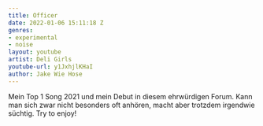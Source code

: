 ```yaml
---
title: Officer
date: 2022-01-06 15:11:18 Z
genres:
- experimental
- noise
layout: youtube
artist: Deli Girls
youtube-url: y1JxhjlKHaI
author: Jake Wie Hose
---
```


Mein Top 1 Song 2021 und mein Debut in diesem ehrwürdigen Forum. Kann man sich zwar nicht besonders oft anhören, macht aber trotzdem irgendwie süchtig. Try to enjoy!